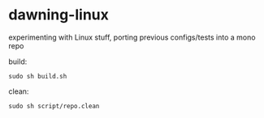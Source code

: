 # dawning-linux
experimenting with Linux stuff, porting previous configs/tests into a mono repo

build:
```
sudo sh build.sh
```

clean:
```
sudo sh script/repo.clean
```
